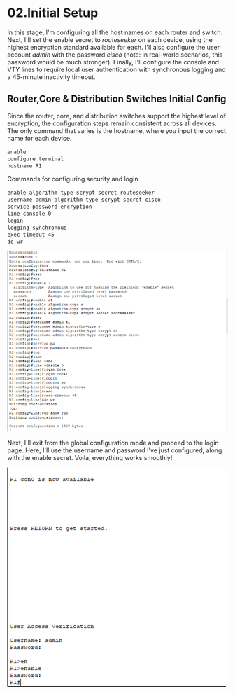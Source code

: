 # 02.Initial Setup #

In this stage, I'm configuring all the host names on each router and switch. Next, I'll set the enable secret to *routeseeker* on each device, using the highest encryption standard available for each. I'll also configure the user account *admin* with the password *cisco* (note: in real-world scenarios, this password would be much stronger). Finally, I'll configure the console and VTY lines to require local user authentication with synchronous logging and a 45-minute inactivity timeout.

## Router,Core & Distribution Switches Initial Config ## 
Since the router, core, and distribution switches support the highest level of encryption, the configuration steps remain consistent across all devices. The only command that varies is the hostname, where you input the correct name for each device.

```
enable
configure terminal
hostname R1
```
Commands for configuring security and login 
```
enable algorithm-type scrypt secret routeseeker
username admin algorithm-type scrypt secret cisco
service password-encryption
line console 0
login 
logging synchronous
exec-timeout 45
do wr
```
![Router Initial Screenshot](https://github.com/RouteSeeker/CCNA_PacketTracer_Lab/blob/main/assets/screenshots/01.Router%20initial%20config.PNG)

Next, I'll exit from the global configuration mode and proceed to the login page. Here, I'll use the username and password I've just configured, along with the enable secret. Voila, everything works smoothly!

![Testing the new passwords](https://github.com/RouteSeeker/CCNA_PacketTracer_Lab/blob/main/assets/screenshots/01.Rouer_login.PNG)
